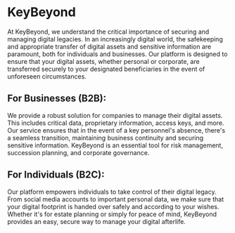 # KeyBeyond

At KeyBeyond, we understand the critical importance of securing and managing digital legacies.
In an increasingly digital world, the safekeeping and appropriate transfer of digital assets and sensitive information are paramount, both for individuals and businesses.
Our platform is designed to ensure that your digital assets, whether personal or corporate, are transferred securely to your designated beneficiaries in the event of unforeseen circumstances.

## For Businesses (B2B):

We provide a robust solution for companies to manage their digital assets.
This includes critical data, proprietary information, access keys, and more.
Our service ensures that in the event of a key personnel's absence, there's a seamless transition, maintaining business continuity and securing sensitive information.
KeyBeyond is an essential tool for risk management, succession planning, and corporate governance.

## For Individuals (B2C):

Our platform empowers individuals to take control of their digital legacy.
From social media accounts to important personal data, we make sure that your digital footprint is handed over safely and according to your wishes.
Whether it's for estate planning or simply for peace of mind, KeyBeyond provides an easy, secure way to manage your digital afterlife.
